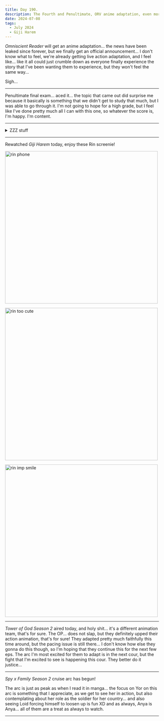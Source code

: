 ```yaml
---
title: Day 190.
description: The Fourth and Penultimate, ORV anime adaptation, even more ZZZ, and so much anime...
date: 2024-07-08
tags: 
  - July 2024
  - Giji Harem
---
```


*Omniscient Reader* will get an anime adaptation... the news have been leaked since forever, but we finally get an official announcement... I don't know what to feel, we're already getting live action adaptation, and I feel like... like it all could just crumble down as everyone finally experience the story that I've been wanting them to experience, but they won't feel the same way...

Sigh...

-----

Penultimate final exam... aced it... the topic that came out did surprise me because it basically is something that we didn't get to study that much, but I was able to go through it. I'm not going to hope for a high grade, but I feel like I've done pretty much all I can with this one, so whatever the score is, I'm happy. I'm content.

-----

<details>
<summary>
ZZZ stuff
</summary>
More ZZZ today, as we finally meet the girl I played this game for.

Meet Grace Howard.

<a href="https://imgur.com/ifQBlcF"><img src="https://i.imgur.com/ifQBlcF.png" title="Grace Howard!" width="500px" alt="Grace Howard!"/></a>

I actually know her way before the game launches, as I saw one of her fanart floating around in my timeline. Specifically this fanart, that I found around [day 94](https://alwaysnever25-blog.netlify.app/blog/day94/). I found out about her being a Zenless Zone Zero character around a month later, on [day 131](https://alwaysnever25-blog.netlify.app/blog/day131/).

<blockquote class="twitter-tweet"><p lang="en" dir="ltr">prolonged eye-contact mechanic lady <a href="https://t.co/xa2W1jW556">pic.twitter.com/xa2W1jW556</a></p>&mdash; sollim (@halfbakelim) <a href="https://twitter.com/halfbakelim/status/1775329137525481587?ref_src=twsrc%5Etfw">April 3, 2024</a></blockquote> <script async src="https://platform.twitter.com/widgets.js" charset="utf-8"></script>

Here are some moments when I found out about her and her name, caught on camera (my friend's name *graciously* censored).

<a href="https://imgur.com/ZUk0a7U"><img src="https://i.imgur.com/ZUk0a7U.png" title="mechanic lady simping" width="500px" alt="mechanic lady simping"/></a>

<a href="https://imgur.com/0hfDTeQ"><img src="https://i.imgur.com/0hfDTeQ.png" title="finding out she's Grace" width="500px" alt="finding out she's Grace"/></a>

Anyway, Grace is a mechanic hailing from the company Belobog Industries. She is the foster sister(?) of Koleda Belobog, the company's president, and she treats machines as if they were her kids.

<a href="https://imgur.com/V2xYFeS"><img src="https://i.imgur.com/V2xYFeS.png" title="Grace and the machine" width="500px" alt="Grace and the machine"/></a>

Oh, I mean, her quirk aside, she is a capable mechanic, able to turn mindless machines into an autonomous mindful robot by maintaining their "logic cores".

<a href="https://imgur.com/yjp6YNu"><img src="https://i.imgur.com/yjp6YNu.png" title="logic cores, wtf is that" width="500px" alt="logic cores, wtf is that"/></a>

Anyway, yeah, I didn't get her. I wanted to get her sooooo bad, but alas, it is not my time yet. 

We will meet again, after I get 300 rolls on my standard banner... or if I lose my 50/50 and somehow rolling you, Grace. Crossing my fingers.
</details>

-----

Rewatched *Giji Harem* today, enjoy these Rin screenie!

<a href="https://imgur.com/6qKvk0m"><img src="https://i.imgur.com/6qKvk0m.png" title="rin phone" width="500px" alt="rin phone"/></a>

<a href="https://imgur.com/DLCj0Te"><img src="https://i.imgur.com/DLCj0Te.png" title="rin too cute" width="500px" alt="rin too cute"/></a>

<a href="https://imgur.com/ajSxEeG"><img src="https://i.imgur.com/ajSxEeG.png" title="rin imp smile" width="500px" alt="rin imp smile"/></a>

-----

*Tower of God Season 2* aired today, and holy shit... it's a different animation team, that's for sure. The OP... does not slap, but they definitely upped their action animation, that's for sure! They adapted pretty much faithfully this time around, but the pacing issue is still there... I don't know how else they gonna do this though, so I'm hoping that they continue this for the next few eps. The arc I'm most excited for them to adapt is in the next cour, but the fight that I'm excited to see is happening this cour. They better do it justice...

-----

*Spy x Family Season 2* cruise arc has begun!

The arc is just as peak as when I read it in manga... the focus on Yor on this arc is something that I appreciate, as we get to see her in action, but also contemplating about her role as the soldier for her country... and also seeing Loid forcing himself to loosen up is fun XD and as always, Anya is Anya... all of them are a treat as always to watch.

-----